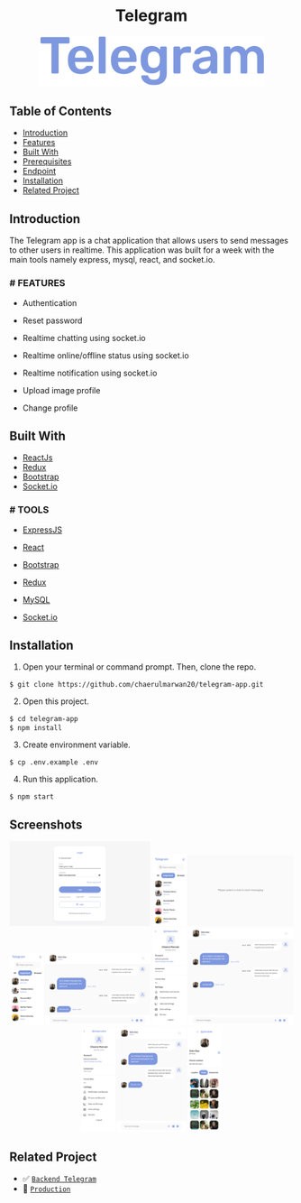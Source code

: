<h1 align="center">Telegram</h1>
<p align="center">
  <a href="https://chatting-telegram.netlify.app/" target="_blank"><img src="./src/assets/screenshots/Telegram.png"  width="400" alt="Telegram" border="0" /></a>
</p>

## Table of Contents

- [Introduction](#introduction)
- [Features](#features)
- [Built With](#built-with)
- [Prerequisites](#prerequisites)
- [Endpoint](#endpoint)
- [Installation](#installation)
- [Related Project](#related-project)

## Introduction

The Telegram app is a chat application that allows users to send messages to other users in realtime. This application was built for a week with the main tools namely express, mysql, react, and socket.io.

### # FEATURES

- Authentication

- Reset password

- Realtime chatting using socket.io

- Realtime online/offline status using socket.io

- Realtime notification using socket.io

- Upload image profile

- Change profile

## Built With

- [ReactJs](https://reactjs.org/)
- [Redux](https://redux.js.org/)
- [Bootstrap](https://getbootstrap.com/)
- [Socket.io](https://socket.io/)

### # TOOLS

- [ExpressJS](http://expressjs.com/)

- [React](https://reactjs.org/)

- [Bootstrap](https://getbootstrap.com/)

- [Redux](https://redux.js.org/)

- [MySQL](https://www.mysql.com/)

- [Socket.io](https://socket.io/)

## Installation

1. Open your terminal or command prompt. Then, clone the repo.

```
$ git clone https://github.com/chaerulmarwan20/telegram-app.git
```

2. Open this project.

```
$ cd telegram-app
$ npm install
```

3. Create environment variable.

```
$ cp .env.example .env
```

4. Run this application.

```
$ npm start
```

## Screenshots

<p align="center">
  <span>
    <img width="250" src="./src/assets/screenshots/Login.png">   
    <img width="250" src="./src/assets/screenshots/Chat1.png">   
    <img width="250" src="./src/assets/screenshots/Chat2.png">   
    <img width="250" src="./src/assets/screenshots/Chat3.png">   
    <img width="250" src="./src/assets/screenshots/Chat4.png">   
  </span>
</p>

## Related Project

- :white_check_mark: [`Backend Telegram`](https://github.com/chaerulmarwan20/telegram-app-backend)
- :rocket: [`Production`](https://chatting-telegram.netlify.app/)
